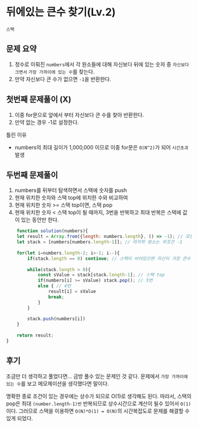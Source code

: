 # 뒤에있는 큰수 찾기(Lv.2)

`스택`

## 문제 요약

1. 정수로 이뤄진 `numbers`에서 각 원소들에 대해 자신보다 뒤에 있는 숫자 중 `자신보다 크면서` `가장 가까이에 있는 수`를 찾는다.
2. 만약 자신보다 큰 수가 없으면 `-1`을 반환한다.


## 첫번째 문제풀이 (X)

1. 이중 for문으로 앞에서 부터 자신보다 큰 수를 찾아 반환한다.
2. 만약 없는 경우 -1로 설정한다.

틀린 이유
 - numbers의 최대 길이가 1,000,000 이므로 이중 for문은 `O(N^2)`가 되어 `시간초과` 발생 

## 두번째 문제풀이

1. numbers를 뒤부터 탐색하면서 스택에 숫자를 push
2. 현재 위치한 숫자와 스택 top에 위치한 수와 비교하여
3. 현재 위치한 숫자 >= 스택 top이면, 스택 pop 
4. 현재 위치한 숫자 < 스택 top이 될 때까지, 3번을 반복하고 최대 반복은 스택에 값이 있는 동안만 한다.

```javascript
    function solution(numbers){
    let result = Array.from({length: numbers.length}, () => -1); // 모든 원소 -1로 설정
    let stack = [numbers[numbers.length-1]]; // 마지막 원소는 무조건 -1
    
    for(let i=numbers.length-2; i>-1; i--){
        if(stack.length == 0) continue; // 스택이 비어있으면 자신이 가장 큰수
        
        while(stack.length > 0){
            const sValue = stack[stack.length-1]; // 스택 top
            if(numbers[i] >= sValue) stack.pop(); // 3번
            else { // 4번
                result[i] = sValue
                break;
            }
        }
        
        stack.push(numbers[i])
    }
    
    return result;
}
```

## 후기

조금만 더 생각하고 풀었다면... 금방 풀수 있는 문제인 것 같다.
문제에서 `가장 가까이에 있는 수`를 보고 메모제이션을 생각했다면 말이다.

명확한 종료 조건이 있는 경우에는 상수가 되므로 O(1)로 생각해도 된다.
따라서, 스택의 pop은 최대 `(number.length-1)번` 반복되므로 상수시간으로 계산이 될수 있어서 `O(1)`이다.
그러므로 스택을 이용하면 `O(N)*O(1) = O(N)`의 시간복잡도로 문제를 해결할 수 있게 되었다.